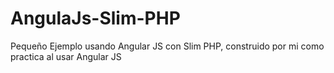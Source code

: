 AngulaJs-Slim-PHP
=================

Pequeño Ejemplo usando Angular JS con Slim PHP, construido por mi como practica al usar Angular JS
